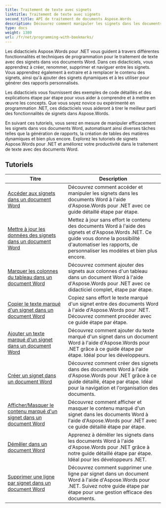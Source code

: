 ```yaml
---
title: Traitement de texte avec signets
linktitle: Traitement de texte avec signets
second_title: API de traitement de documents Aspose.Words
description: Découvrez comment manipuler les signets dans les documents Word à l'aide d'Aspose.Words pour .NET. Des didacticiels vous guident tout au long des étapes de création, d'accès et de modification des signets dans un document Word.
type: docs
weight: 1380
url: /fr/net/programming-with-bookmarks/
---
```


Les didacticiels Aspose.Words pour .NET vous guident à travers différentes fonctionnalités et techniques de programmation pour le traitement de texte avec des signets dans vos documents Word. Dans ces didacticiels, vous apprendrez à créer, renommer, supprimer et naviguer entre les signets. Vous apprendrez également à extraire et à remplacer le contenu des signets, ainsi qu'à ajouter des signets dynamiques et à les utiliser pour générer des rapports personnalisés.

Les didacticiels vous fournissent des exemples de code détaillés et des explications étape par étape pour vous aider à comprendre et à mettre en œuvre les concepts. Que vous soyez novice ou expérimenté en programmation .NET, ces didacticiels vous aideront à tirer le meilleur parti des fonctionnalités de signets dans Aspose.Words.

En suivant ces tutoriels, vous serez en mesure de manipuler efficacement les signets dans vos documents Word, automatisant ainsi diverses tâches telles que la génération de rapports, la création de tables des matières dynamiques et bien plus encore. Explorez les tutoriels de signets Aspose.Words pour .NET et améliorez votre productivité dans le traitement de texte avec des documents Word.

 ## Tutoriels
| Titre | Description |
| --- | --- |
| [Accéder aux signets dans un document Word](./access-bookmarks/) | Découvrez comment accéder et manipuler les signets dans les documents Word à l'aide d'Aspose.Words pour .NET avec ce guide détaillé étape par étape. |
| [Mettre à jour les données des signets dans un document Word](./update-bookmark-data/) | Mettez à jour sans effort le contenu des documents Word à l'aide des signets et d'Aspose.Words .NET. Ce guide vous donne la possibilité d'automatiser les rapports, de personnaliser les modèles et bien plus encore. |
| [Marquer les colonnes du tableau dans un document Word](./bookmark-table-columns/) | Découvrez comment ajouter des signets aux colonnes d'un tableau dans un document Word à l'aide d'Aspose.Words pour .NET avec ce didacticiel complet, étape par étape. |
| [Copier le texte marqué d'un signet dans un document Word](./copy-bookmarked-text/) | Copiez sans effort le texte marqué d'un signet entre des documents Word à l'aide d'Aspose.Words pour .NET. Découvrez comment procéder avec ce guide étape par étape. |
| [Ajouter un texte marqué d'un signet dans un document Word](./append-bookmarked-text/) | Découvrez comment ajouter du texte marqué d'un signet dans un document Word à l'aide d'Aspose.Words pour .NET grâce à ce guide étape par étape. Idéal pour les développeurs. |
| [Créer un signet dans un document Word](./create-bookmark/) | Découvrez comment créer des signets dans des documents Word à l'aide d'Aspose.Words pour .NET grâce à ce guide détaillé, étape par étape. Idéal pour la navigation et l'organisation des documents. |
| [Afficher/Masquer le contenu marqué d'un signet dans un document Word](./show-hide-bookmarked-content/) | Découvrez comment afficher et masquer le contenu marqué d'un signet dans les documents Word à l'aide d'Aspose.Words pour .NET avec ce guide détaillé étape par étape. |
| [Démêler dans un document Word](./untangle/) | Apprenez à démêler les signets dans les documents Word à l'aide d'Aspose.Words pour .NET grâce à notre guide détaillé étape par étape. Idéal pour les développeurs .NET. |
| [Supprimer une ligne par signet dans un document Word](./delete-row-by-bookmark/) | Découvrez comment supprimer une ligne par signet dans un document Word à l'aide d'Aspose.Words pour .NET. Suivez notre guide étape par étape pour une gestion efficace des documents. |